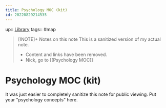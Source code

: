 ```yaml
---
title: Psychology MOC (kit)
id: 20220829214535
---
```

up:: [Library]([[20220829214515]])
tags:: #map 

> [!NOTE]+ Notes on this note
> This is a sanitized version of my actual note. 
> - Content and links have been removed.
> - Nick, go to [[Psychology MOC]]


# Psychology MOC (kit)
It was just easier to completely sanitize this note for public viewing. Put your "psychology concepts" here.